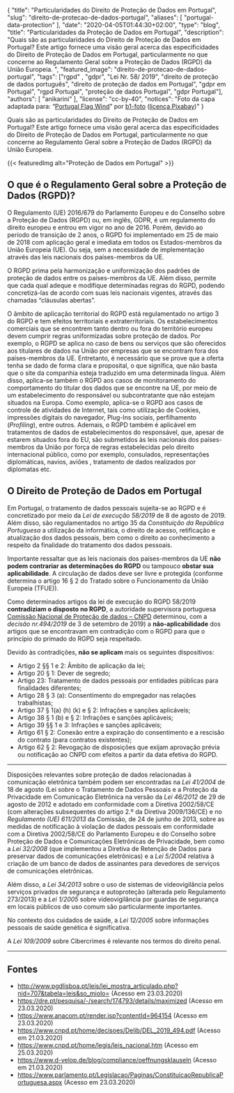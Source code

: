 {
    "title": "Particularidades do Direito de Proteção de Dados em Portugal",
    "slug": "direito-de-protecao-de-dados-portugal",
    "aliases": [ "portugal-data-protection" ],
    "date": "2020-04-05T01:44:30+02:00",
	"type": "blog",
    "title": "Particularidades da Proteção de Dados em Portugal",
	"description": "Quais são as particularidades do Direito de Proteção de Dados em Portugal? Este artigo fornece uma visão geral acerca das especificidades do Direito de Proteção de Dados em Portugal, particularmente no que concerne ao Regulamento Geral sobre a Proteção de Dados (RGPD) da União Europeia. ",
    "featured_image": "direito-de-protecao-de-dados-portugal",
    "tags": ["rgpd" , "gdpr", "Lei Nr. 58/ 2019", "direito de proteção de dados português", "direito de proteção de dados em Portugal", "gdpr em Portugal", "rgpd Portugal", "proteção de dados Portugal", "gdpr Portugal"],
    "authors": [ "anikarini" ],
    "license": "cc-by-40",
    "notices": "Foto da capa adaptada para: “[Portugal Flag Wind](https://pixabay.com/photos/portugal-flag-wind-sky-blue-1355102/)” por [b1-foto](https://pixabay.com/users/b1-foto-2445766/) ([licença Pixabay](https://pixabay.com/service/license/))"
}

Quais são as particularidades do Direito de Proteção de Dados em Portugal? Este artigo fornece uma visão geral acerca das especificidades do Direito de Proteção de Dados em Portugal, particularmente no que concerne ao Regulamento Geral sobre a Proteção de Dados (RGPD) da União Europeia. 

{{< featuredImg alt="Proteção de Dados em Portugal" >}}

## O que é o Regulamento Geral sobre a Proteção de Dados (RGPD)?

O Regulamento (UE) 2016/679 do Parlamento Europeu e do Conselho sobre a Proteção de Dados (RGPD) ou, em inglês, GDPR, é um regulamento do direito europeu e entrou em vigor no ano de 2016. Porém, devido ao período de transição de 2 anos, o RGPD foi implementado em 25 de maio de 2018 com aplicação geral e imediata em todos os Estados-membros da União Europeia (UE). Ou seja, sem a necessidade de implementação através das leis nacionais dos países-membros da UE. 

O RGPD prima pela harmonização e uniformização dos padrões de proteção de dados entre os países-membros da UE. Além disso, permite que cada qual adeque e modifique determinadas regras do RGPD, podendo concretizá-las de acordo com suas leis nacionais vigentes, através das chamadas “cláusulas abertas”.

O âmbito de aplicação territorial do RGPD está regulamentado no artigo 3 do RGPD e tem efeitos territoriais e extraterritoriais. Os estabelecimentos comerciais que se encontrem tanto dentro ou fora do território europeu devem cumprir regras uniformizadas sobre proteção de dados. Por exemplo, o RGPD se aplica no caso de bens ou serviços que são oferecidos aos titulares de dados na União por empresas que se encontram fora dos países-membros da UE. Entretanto, é necessário que se prove que a oferta tenha se dado de forma clara e proposital, o que significa, que não basta que o site da companhia esteja traduzido em uma determinada língua. Além disso, aplica-se também o RGPD aos casos de monitoramento do comportamento do titular dos dados que se encontre na UE, por meio de um estabelecimento do responsável ou subcontratante que não estejam situados na Europa. Como exemplo, aplica-se o RGPD aos casos de controle de atividades de Internet, tais como utilização de Cookies, impressões digitais do navegador, Plug-Ins sociais, perfilhamento (*Profiling*), entre outros. Ademais, o RGPD também é aplicável em tratamentos de dados de estabelecimentos do responsável, que, apesar de estarem situados fora do EU, são submetidos às leis nacionais dos países-membros da União por força de regras estabelecidas pelo direito internacional público, como por exemplo, consulados, representações diplomáticas, navios, aviões , tratamento de dados realizados por diplomatas etc.

## O Direito de Proteção de Dados em Portugal

 Em Portugal, o tratamento de dados pessoais sujeita-se ao RGPD e é concretizado por meio da *Lei de execução 58/2019* de 8 de agosto de 2019. Além disso, são regulamentados no artigo 35 da *Constituição da República Portuguesa* a utilização da informática, o direito de acesso, retificação e atualização dos dados pessoais, bem como o direito ao conhecimento a respeito da finalidade do tratamento dos dados pessoais.

Importante ressaltar que as leis nacionais dos países-membros da UE **não podem contrariar as determinações do RGPD** ou tampouco **obstar sua aplicabilidade**. A circulação de dados deve ser livre e protegida (conforme determina o artigo 16 § 2 do Tratado sobre o Funcionamento da União Europeia (TFUE)).

Como determinados artigos da lei de execução do RGPD 58/2019 **contradiziam o disposto no RGPD**, a autoridade supervisora portuguesa [Comissão Nacional de Proteção de dados – CNPD](https://www.cnpd.pt/) determinou, com a *decisão nr.494/2019* de 3 de setembro de 2019) a **não-aplicabilidade** dos artigos que se encontravam em contradição com o RGPD para que o princípio do primado do RGPD seja respeitado.

Devido às contradições, **não se aplicam** mais os seguintes dispositivos:

* Artigo 2 §§ 1 e 2: Âmbito de aplicação da lei;
* Artigo 20 § 1: Dever de segredo;
* Artigo 23: Tratamento de dados pessoais por entidades públicas para finalidades diferentes;
* Artigo 28 § 3 (a): Consentimento do empregador nas relações trabalhistas;
* Artigo 37 § 1(a) (h) (k) e § 2: Infrações e sanções aplicáveis;
* Artigo 38 § 1 (b) e § 2: Infrações e sanções aplicáveis;
* Artigo 39 §§ 1 e 3: Infrações e sanções aplicáveis;
* Artigo 61 § 2: Conexão entre a expiração do consentimento e a rescisão do contrato (para contratos existentes);
* Artigo 62 § 2: Revogação de disposições que exijam aprovação prévia ou notificação ao CNPD com efeitos a partir da data efetiva do RGPD.

---

Disposições relevantes sobre proteção de dados relacionadas à comunicação eletrônica também podem ser encontradas na *Lei 41/2004* de 18 de agosto (Lei sobre o Tratamento de Dados Pessoais e a Proteção da Privacidade em Comunicação Eletrônica na versão da *Lei 46/2012* de 29 de agosto de 2012 e adotado em conformidade com a Diretiva 2002/58/CE (com alterações subsequentes do artigo 2.º da Diretiva 2009/136/CE) e no *Regulamento (UE) 611/2013* da Comissão, de 24 de junho de 2013, sobre as medidas de notificação à violação de dados pessoais em conformidade com a Diretiva 2002/58/CE do Parlamento Europeu e do Conselho sobre Proteção de Dados e Comunicações Eletrônicas de Privacidade, bem como a *Lei 32/2008* (que implementou a Diretiva de Retenção de Dados para preservar dados de comunicações eletrônicas) e a *Lei 5/2004* relativa à criação de um banco de dados de assinantes para devedores de serviços de comunicações eletrônicas.

Além disso, a *Lei 34/2013* sobre o uso de sistemas de videovigilância pelos serviços privados de segurança e autoproteção (alterada pelo Regulamento 273/2013) e a *Lei 1/2005* sobre videovigilância por guardas de segurança em locais públicos de uso comum são particularmente importantes.

No contexto dos cuidados de saúde, a *Lei 12/2005* sobre informações pessoais de saúde genética é significativa.

A *Lei 109/2009* sobre Cibercrimes é relevante nos termos do direito penal.

---

## Fontes

- http://www.pgdlisboa.pt/leis/lei_mostra_articulado.php?nid=707&tabela=leis&so_miolo= (Acesso em 23.03.2020)
- https://dre.pt/pesquisa/-/search/174793/details/maximized (Acesso em 23.03.2020)
- https://www.anacom.pt/render.jsp?contentId=964154 (Acesso em 23.03.2020)
- https://www.cnpd.pt/home/decisoes/Delib/DEL_2019_494.pdf (Acesso em 21.03.2020)
- https://www.cnpd.pt/home/legis/leis_nacional.htm (Acesso em 25.03.2020)
- https://www.d-velop.de/blog/compliance/oeffnungsklauseln (Acesso em 21.03.2020)
- https://www.parlamento.pt/Legislacao/Paginas/ConstituicaoRepublicaPortuguesa.aspx (Acesso em 23.03.2020)
